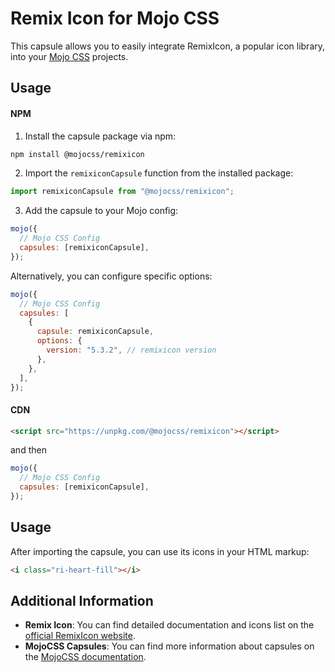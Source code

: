 # Remix Icon for Mojo CSS

This capsule allows you to easily integrate RemixIcon, a popular icon library, into your [Mojo CSS](https://mojocss.com/) projects.
## Usage

#### NPM

1. Install the capsule package via npm:

```bash
npm install @mojocss/remixicon
```

2. Import the `remixiconCapsule` function from the installed package:

```javascript
import remixiconCapsule from "@mojocss/remixicon";
```

3. Add the capsule to your Mojo config:

```javascript
mojo({
  // Mojo CSS Config
  capsules: [remixiconCapsule],
});
```

Alternatively, you can configure specific options:

```javascript
mojo({
  // Mojo CSS Config
  capsules: [
    {
      capsule: remixiconCapsule,
      options: {
        version: "5.3.2", // remixicon version
      },
    },
  ],
});
```

#### CDN

```html
<script src="https://unpkg.com/@mojocss/remixicon"></script>
```

and then

```javascript
mojo({
  // Mojo CSS Config
  capsules: [remixiconCapsule],
});
```

## Usage

After importing the capsule, you can use its icons in your HTML markup:

```html
<i class="ri-heart-fill"></i>
```

## Additional Information

- **Remix Icon**: You can find detailed documentation and icons list on the [official RemixIcon website](https://remixicon.com/).
- **MojoCSS Capsules**: You can find more information about capsules on the [MojoCSS documentation](https://mojocss.com/docs/config/capsules).